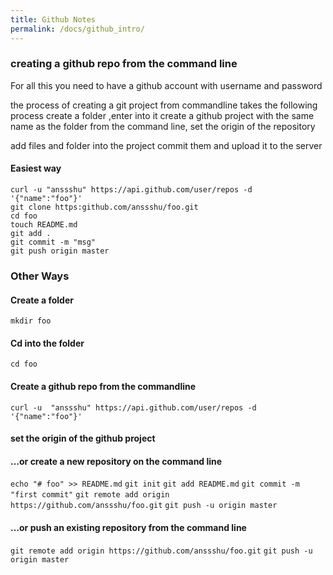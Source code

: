 ```yaml
---
title: Github Notes
permalink: /docs/github_intro/
---
```


### creating a github repo from the command line

For all this you need to have a github account with username and password

the process of creating a git project from commandline takes the following process
create  a folder ,enter into it create a github project with the same name as the folder from the command line,
set the origin of the repository 

add files and folder into the project commit them and upload it to the server
#### Easiest way 
```
curl -u "anssshu" https://api.github.com/user/repos -d '{"name":"foo"}'
git clone https:github.com/anssshu/foo.git
cd foo
touch README.md 
git add .
git commit -m "msg"
git push origin master

```
### Other Ways
#### Create a folder

`mkdir foo`

#### Cd into the folder

`cd foo`

#### Create a github repo from the commandline

`curl -u  "anssshu" https://api.github.com/user/repos -d '{"name":"foo"}'`

#### set the origin of the github project



####  …or create a new repository on the command line
`echo "# foo" >> README.md`
`git init`
`git add README.md`
`git commit -m "first commit"`
`git remote add origin https://github.com/anssshu/foo.git`
`git push -u origin master`


####  …or push an existing repository from the command line
`git remote add origin https://github.com/anssshu/foo.git`
`git push -u origin master`
